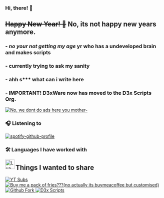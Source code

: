 ### Hi, there! :wave:

## ~~Happy New Year! 🎊~~ No, its not happy new years anymore.

### - *no your not getting my age* yr who has a undeveloped brain and makes scripts
### - currently trying to ask my sanity
### - ahh s*** what can i write here
### - IMPORTANT! D3xWare now has moved to the D3x Scripts Org.


[![No, we dont do ads here you mother-](https://github-readme-stats.vercel.app/api?username=deez-nuts445)](https://github.com/anuraghazra/github-readme-stats)

### 🎧 Listening to

[![spotify-github-profile](https://spotify-github-profile.vercel.app/api/view?uid=462liqp2kp82qgg13voo5yo7n&cover_image=true&theme=novatorem&show_offline=false&background_color=000000&bar_color=53b14f&bar_color_cover=false)](https://github.com/kittinan/spotify-github-profile)

### 🛠 Languages I have worked with

<img align="left" alt="Lua" width="30px" src="https://user-images.githubusercontent.com/45857590/149463930-a5cace34-a309-419a-b081-d07e686f8ef7.png" />


## Things I wanted to share
 <a href="https://www.youtube.com/channel/UC2u8s9UCLcAGSajewhTC_eg">
  <img alt="YT Subs" src="https://img.shields.io/youtube/channel/subscribers/UC2u8s9UCLcAGSajewhTC_eg?label=Subs&style=social">
  </a>
  
   <a href="https://www.buymeacoffee.com/deeznuts445">
  <img alt="Buy me a pack of fries???(no actually its buymeacoffee but customised)" src="https://img.shields.io/badge/%F0%9F%8D%9F%20Buy%20me-a%20pack%20of%20fries-lightgrey">
  </a>
   <a href="https://github.com/Deez-Nuts445/D3xWare/fork">
  <img alt="Github Fork" src="https://img.shields.io/badge/-Fork%20D3xWare-lightgrey?style=plastic&logo=github">
  </a>
   <a href="https://github.com/D3x-Scripts">
  <img alt="D3x Scripts" src="https://img.shields.io/badge/-D3x%20Scripts-lightgrey?style=plastic&logo=github">
  </a>
  
      
<br/>
